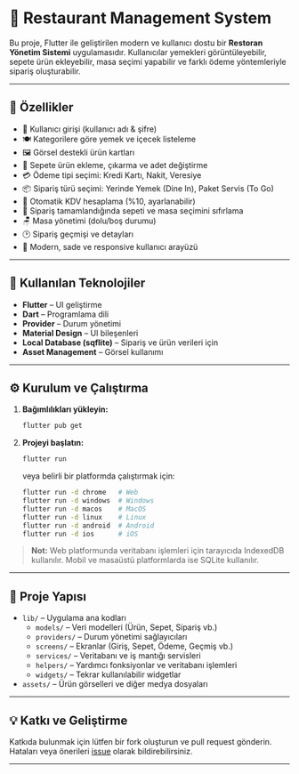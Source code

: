 # 🧾 Restaurant Management System

Bu proje, Flutter ile geliştirilen modern ve kullanıcı dostu bir **Restoran Yönetim Sistemi** uygulamasıdır. Kullanıcılar yemekleri görüntüleyebilir, sepete ürün ekleyebilir, masa seçimi yapabilir ve farklı ödeme yöntemleriyle sipariş oluşturabilir.

---

## 🚀 Özellikler
- 🔐 Kullanıcı girişi (kullanıcı adı & şifre)
- 🍽️ Kategorilere göre yemek ve içecek listeleme
- 🖼️ Görsel destekli ürün kartları
- 🛒 Sepete ürün ekleme, çıkarma ve adet değiştirme
- 💳 Ödeme tipi seçimi: Kredi Kartı, Nakit, Veresiye
- 📦 Sipariş türü seçimi: Yerinde Yemek (Dine In), Paket Servis (To Go)
- 🧾 Otomatik KDV hesaplama (%10, ayarlanabilir)
- 🧹 Sipariş tamamlandığında sepeti ve masa seçimini sıfırlama
- 🪑 Masa yönetimi (dolu/boş durumu)
- 🕑 Sipariş geçmişi ve detayları
- 🌙 Modern, sade ve responsive kullanıcı arayüzü

---

## 🧱 Kullanılan Teknolojiler
- **Flutter** – UI geliştirme
- **Dart** – Programlama dili
- **Provider** – Durum yönetimi
- **Material Design** – UI bileşenleri
- **Local Database (sqflite)** – Sipariş ve ürün verileri için
- **Asset Management** – Görsel kullanımı

---

## ⚙️ Kurulum ve Çalıştırma

1. **Bağımlılıkları yükleyin:**
   ```sh
   flutter pub get
   ```
2. **Projeyi başlatın:**
   ```sh
   flutter run
   ```
   veya belirli bir platformda çalıştırmak için:
   ```sh
   flutter run -d chrome   # Web
   flutter run -d windows  # Windows
   flutter run -d macos    # MacOS
   flutter run -d linux    # Linux
   flutter run -d android  # Android
   flutter run -d ios      # iOS
   ```

> **Not:** Web platformunda veritabanı işlemleri için tarayıcıda IndexedDB kullanılır. Mobil ve masaüstü platformlarda ise SQLite kullanılır.

---

## 📁 Proje Yapısı

- `lib/` – Uygulama ana kodları
  - `models/` – Veri modelleri (Ürün, Sepet, Sipariş vb.)
  - `providers/` – Durum yönetimi sağlayıcıları
  - `screens/` – Ekranlar (Giriş, Sepet, Ödeme, Geçmiş vb.)
  - `services/` – Veritabanı ve iş mantığı servisleri
  - `helpers/` – Yardımcı fonksiyonlar ve veritabanı işlemleri
  - `widgets/` – Tekrar kullanılabilir widgetlar
- `assets/` – Ürün görselleri ve diğer medya dosyaları

---

## 💡 Katkı ve Geliştirme

Katkıda bulunmak için lütfen bir fork oluşturun ve pull request gönderin. Hataları veya önerileri [issue](https://github.com/) olarak bildirebilirsiniz.

---



